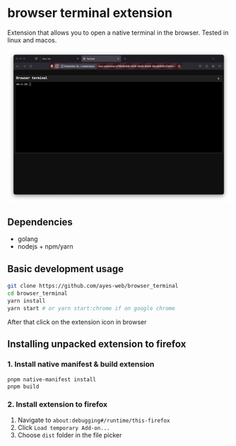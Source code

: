 # browser terminal extension

Extension that allows you to open a native terminal in the browser. Tested in linux and macos.

![screenshot.png](screenshot.png)

## Dependencies
   - golang
   - nodejs + npm/yarn

## Basic development usage

```bash
git clone https://github.com/ayes-web/browser_terminal
cd browser_terminal
yarn install
yarn start # or yarn start:chrome if on google chrome
```

After that click on the extension icon in browser

## Installing unpacked extension to firefox

### 1. Install native manifest & build extension
```
pnpm native-manifest install
pnpm build
```

### 2. Install extension to firefox
1. Navigate to ``about:debugging#/runtime/this-firefox``
2. Click ``Load temporary Add-on...``
3. Choose ``dist`` folder in the file picker
